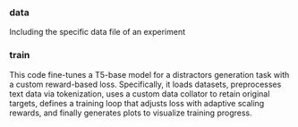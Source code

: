 ### data
Including the specific data file of an experiment

### train
This code fine-tunes a T5-base model for a distractors generation task with a custom reward-based loss. 
Specifically, it loads datasets, preprocesses text data via tokenization, uses a custom data collator to retain original targets, 
defines a training loop that adjusts loss with adaptive scaling rewards, and finally generates plots to visualize training progress.
